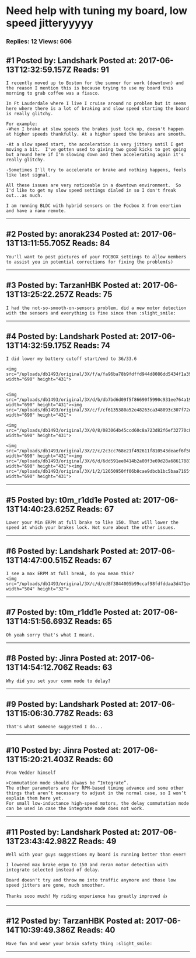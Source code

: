 # Need help with tuning my board, low speed jitteryyyyy

### Replies: 12 Views: 606

## \#1 Posted by: Landshark Posted at: 2017-06-13T12:32:59.157Z Reads: 91

```
I recently moved up to Boston for the summer for work (downtown) and the reason I mention this is because trying to use my board this morning to grab coffee was a fiasco.

In Ft Lauderdale where I live I cruise around no problem but it seems here where there is a lot of braking and slow speed starting the board is really glitchy.

For example:
-When I brake at slow speeds the brakes just lock up, doesn't happen at higher speeds thankfully. At a higher speed the brakes are smooth.

-At a slow speed start, the acceleration is very jittery until I get moving a bit.  I've gotten used to giving two good kicks to get going but around here if I'm slowing down and then accelerating again it's really glitchy.

-Sometimes I'll try to accelerate or brake and nothing happens, feels like lost signal.

All these issues are very noticeable in a downtown environment.  So I'd like to get my slow speed settings dialed in so I don't freak out...as much.

I am running BLDC with hybrid sensors on the Focbox X from enertion and have a nano remote.
```

---
## \#2 Posted by: anorak234 Posted at: 2017-06-13T13:11:55.705Z Reads: 84

```
You'll want to post pictures of your FOCBOX settings to allow members to assist you in potential corrections for fixing the problem(s)
```

---
## \#3 Posted by: TarzanHBK Posted at: 2017-06-13T13:25:22.257Z Reads: 75

```
I had the not-so-smooth-on-sensors problem, did a new motor detection with the sensors and everything is fine since then :slight_smile:
```

---
## \#4 Posted by: Landshark Posted at: 2017-06-13T14:32:59.175Z Reads: 74

```
I did lower my battery cutoff start/end to 36/33.6

<img src="/uploads/db1493/original/3X/f/a/fa96ba78b9fdffd944d8086dd5434f1a399caff0.png" width="690" height="431">


<img src="/uploads/db1493/original/3X/d/b/db7bd6d09f5f86690f5990c931ee764a19fe80d6.png" width="690" height="431"><img src="/uploads/db1493/original/3X/c/f/cf6135380a52e48263ca348093c307f72e03710c.png" width="690" height="431">

<img src="/uploads/db1493/original/3X/0/8/083064b45ccd60c8a723d82f6ef32770c8329cf0.png" width="690" height="431">

<img src="/uploads/db1493/original/3X/2/c/2c3cc768e21f492611f810543deaef6f5082e9f8.png" width="690" height="431"><img src="/uploads/db1493/original/3X/6/d/6dd591ee0414b2a00f3e69d28a686178873848f8.jpg" width="690" height="431"><img src="/uploads/db1493/original/3X/1/2/12650950ff06b8cae9dbcb1bc5baa7165fc1ed5b.png" width="690" height="431">
```

---
## \#5 Posted by: t0m_r1dd1e Posted at: 2017-06-13T14:40:23.625Z Reads: 67

```
Lower your Min ERPM at full brake to like 150. That will lower the speed at which your brakes lock. Not sure about the other issues.
```

---
## \#6 Posted by: Landshark Posted at: 2017-06-13T14:47:00.515Z Reads: 67

```
I see a max ERPM at full break, do you mean this?
<img src="/uploads/db1493/original/3X/c/d/cd8f3844005b99ccaf98fdfddaa3d471ec5adb02.png" width="504" height="32">
```

---
## \#7 Posted by: t0m_r1dd1e Posted at: 2017-06-13T14:51:56.693Z Reads: 65

```
Oh yeah sorry that's what I meant.
```

---
## \#8 Posted by: Jinra Posted at: 2017-06-13T14:54:12.706Z Reads: 63

```
Why did you set your comm mode to delay?
```

---
## \#9 Posted by: Landshark Posted at: 2017-06-13T15:06:30.778Z Reads: 63

```
That's what someone suggested I do...
```

---
## \#10 Posted by: Jinra Posted at: 2017-06-13T15:20:21.403Z Reads: 60

```
From Vedder himself

>Commutation mode should always be “Integrate”.
The other parameters are for RPM-based timing advance and some other things that aren’t necessary to adjust in the normal case, so I won’t explain them here yet.
For small low-inductance high-speed motors, the delay commutation mode can be used in case the integrate mode does not work.
```

---
## \#11 Posted by: Landshark Posted at: 2017-06-13T23:43:42.982Z Reads: 49

```
Well with your guys suggestions my board is running better than ever!

I lowered max brake erpm to 150 and reran motor detection with integrate selected instead of delay.

Board doesn't try and throw me into traffic anymore and those low speed jitters are gone, much smoother.

Thanks sooo much! My riding experience has greatly improved 👍
```

---
## \#12 Posted by: TarzanHBK Posted at: 2017-06-14T10:39:49.386Z Reads: 40

```
Have fun and wear your brain safety thing :slight_smile:
```

---
